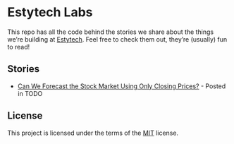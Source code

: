 # Estytech Labs

This repo has all the code behind the stories we share about the things we’re building at [Estytech](https://estytech.com/). Feel free to check them out, they’re (usually) fun to read!

## Stories

- [Can We Forecast the Stock Market Using Only Closing Prices?](./can-we-forecast-closing-price/code.ipynb) - Posted in TODO

## License

This project is licensed under the terms of the [MIT](./LICENSE.md) license.